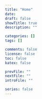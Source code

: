 ```yaml
---
title: "Home"
date:
draft: false
showTitle: true
description: ""

categories: []
tags: []

comments: false
license: false
toc: false
katex: false

prevFile: ""
nextFile: ""
introFile: ""

series: false
---
```

